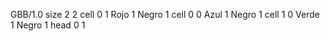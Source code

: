 <gs-board> GBB/1.0
size 2 2
cell 0 1 Rojo 1 Negro 1
cell 0 0 Azul 1 Negro 1
cell 1 0 Verde 1 Negro 1
head 0 1
 </gs-board>